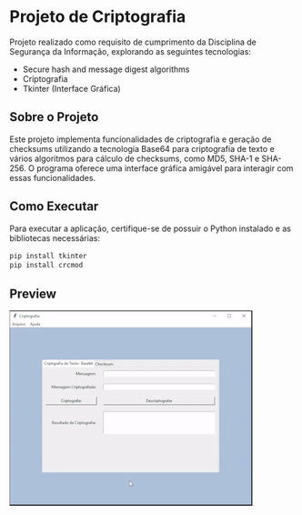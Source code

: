# Projeto de Criptografia

Projeto realizado como requisito de cumprimento da Disciplina de Segurança da Informação, explorando as seguintes tecnologias:
- Secure hash and message digest algorithms
- Criptografia
- Tkinter (Interface Gráfica)

## Sobre o Projeto

Este projeto implementa funcionalidades de criptografia e geração de checksums utilizando a tecnologia Base64 para criptografia de texto e vários algoritmos para cálculo de checksums, como MD5, SHA-1 e SHA-256. O programa oferece uma interface gráfica amigável para interagir com essas funcionalidades.


## Como Executar

Para executar a aplicação, certifique-se de possuir o Python instalado e as bibliotecas necessárias:

```bash
pip install tkinter
pip install crcmod
```
## Preview

![](/outros/preview.gif)